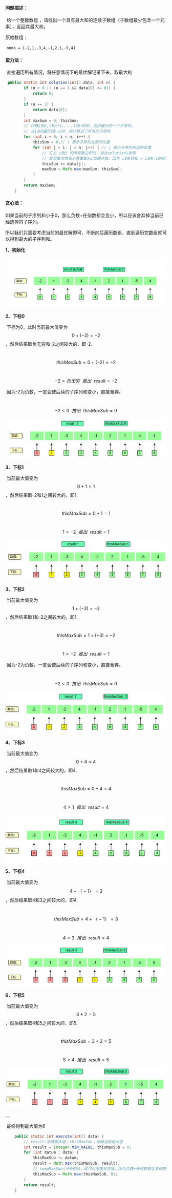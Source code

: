 #### 问题描述：

​	给一个整数数组 ，请找出一个具有最大和的连续子数组（子数组最少包含一个元素），返回其最大和。

原始数组：

​		```nums = [-2,1,-3,4,-1,2,1,-5,4]```

#### 蛮力法：

​	 直接遍历所有情况，将任意情况下的最优解记录下来，取最大的

~~~ java
 public static int solution(int[] data, int n) {
        if (n < 0 || (n == 1 && data[0] <= 0)) {
            return 0;
        }
        if (n == 1) {
            return data[0];
        }
        int maxSum = 0, thisSum;
        // 计算i到i,i到i+1,...,i到n的和，选出最大的一个子序列。  
        // 当i从0遍历到n-1时，则计算过了所有的子序列
        for (int i = 0; i < n; i++) {
            thisSum = 0;// i 表示子序列左侧的位置
            for (int j = i; j < n; j++) { // j 表示子序列右边的位置
                // 汇总 i到j 的所有数之和时，对比solution1发现
                // 其实每次求和不需要都从i位置开始，因为 i到k的和 = i到K-1的和 + data[k]
                thisSum += data[j];
                maxSum = Math.max(maxSum, thisSum);
            }
        }
        return maxSum;
    }
~~~

#### 贪心法：

​	如果当前的子序列和小于0，那么负数+任何数都会变小，所以应该舍弃掉当前已经选择的子序列。

​	所以我们只需要考虑当前的最优解即可，不断向后遍历数组，直到遍历完数组就可以得到最大的子序列和。

**1、初始化**

![1717556096819](images/求最大子数组和/1717556096819.png)

**2、下标0**

​	下标为0，此时当前最大值变为$$0+(-2)=-2$$，然后结果取负无穷和-2之间较大的，即-2.

​	$$thisMaxSub = 0 + (-2) = -2$$

​	$$-2>负无穷 ~~推出~~ result = -2$$

​	因为-2为负数，一定会使后续的子序列和变小，直接舍弃。

​	$$-2<0 ~~推出~~ thisMaxSub = 0 $$

![1717556516598](images/求最大子数组和/1717556516598.png)

**3、下标1**

​	当前最大值变为$$0+1=1$$，然后结果取-2和1之间较大的，即1.

​	$$thisMaxSub = 0 +1= 1$$

​	$$1>-2 ~~推出~~ result = 1$$

![1717556757412](images/求最大子数组和/1717556757412.png)

**3、下标2**

​	当前最大值变为$$1+(-3)=-2$$，然后结果取1和-2之间较大的，即1.

​	$$thisMaxSub = 1 + (-3) = -2$$

​	$$1>-2 ~~推出~~ result =  1$$

​	因为-2为负数，一定会使后续的子序列和变小，直接舍弃。

​	$$-2<0 ~~推出~~ thisMaxSub = 0 $$

![1717557259298](images/求最大子数组和/1717557259298.png)

**4、下标3**

​	当前最大值变为$$0+4=4$$，然后结果取1和4之间较大的，即4.

​	$$thisMaxSub = 0 + 4 = 4$$

​	$$4>1 ~~推出~~ result =  4$$

![1717556924134](images/求最大子数组和/1717556924134.png)

**5、下标4**

​	当前最大值变为$$4+（-1）=3$$，然后结果取4和3之间较大的，即4.

​	$$thisMaxSub = 4 + （-1） = 3$$

​	$$4>3 ~~推出~~ result =  4$$

![1717557017970](images/求最大子数组和/1717557017970.png)

**6、下标5**

​	当前最大值变为$$3+2=5$$，然后结果取4和5之间较大的，即5.

​	$$thisMaxSub = 3+2=5$$

​	$$5>4 ~~推出~~ result =  5$$

![1717557135876](images/求最大子数组和/1717557135876.png)

....

​	最终得到最大值为6

~~~ java
    public static int execute(int[] data) {
        // result:存储最大值；thisMaxSub：存储当前最大值
        int result = Integer.MIN_VALUE, thisMaxSub = 0;
        for (int datum : data) {
            thisMaxSub += datum;
            result = Math.max(thisMaxSub, result);
            // tempMaxSub小于0的话，就可以直接舍弃掉，因为负数+任何数都会变得更小
            thisMaxSub = Math.max(thisMaxSub, 0);
        }
        return result;
    }
~~~

